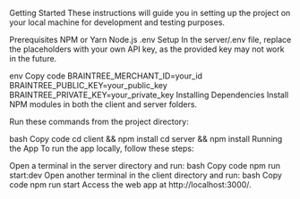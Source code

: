 Getting Started
These instructions will guide you in setting up the project on your local machine for development and testing purposes.

Prerequisites
NPM or Yarn
Node.js
.env Setup
In the server/.env file, replace the placeholders with your own API key, as the provided key may not work in the future.

env
Copy code
BRAINTREE_MERCHANT_ID=your_id
BRAINTREE_PUBLIC_KEY=your_public_key
BRAINTREE_PRIVATE_KEY=your_private_key
Installing Dependencies
Install NPM modules in both the client and server folders.

Run these commands from the project directory:

bash
Copy code
cd client && npm install
cd server && npm install
Running the App
To run the app locally, follow these steps:

Open a terminal in the server directory and run:
bash
Copy code
npm run start:dev
Open another terminal in the client directory and run:
bash
Copy code
npm run start
Access the web app at http://localhost:3000/.
